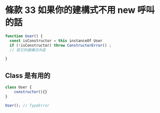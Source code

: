 # 條款 33 如果你的建構式不用 new 呼叫的話

```javascript
function User() {
  const isConstructor = this instanceOf User
  if (!isConstructor) throw ConstructorError() ;
  // 其它的建構式內容

}
```

## Class 是有用的

```javascript
class User {
    constructor(){}
}

User(); // TypeError
```


